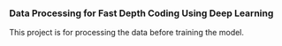 ### Data Processing for Fast Depth Coding Using Deep Learning

This project is for processing the data before training the model.
